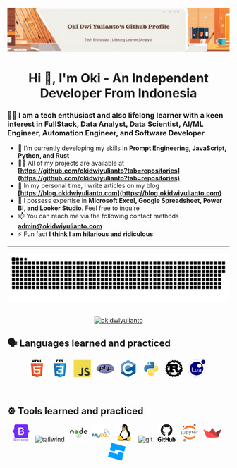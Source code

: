[![MastHead](https://raw.githubusercontent.com/okidwiyulianto/okidwiyulianto/refs/heads/main/banner-github.png)](https://okidwiyulianto.com)

<h1 align="center">Hi 👋, I'm Oki - An Independent Developer From Indonesia</h1>
<h3 align="left">🧑‍💻 I am a tech enthusiast and also lifelong learner with a keen interest in FullStack, Data Analyst, Data Scientist, AI/ML Engineer, Automation Engineer, and Software Developer</h3>

- 🌱 I’m currently developing my skills in **Prompt Engineering, JavaScript, Python, and Rust**
- 👨‍💻 All of my projects are available at **[https://github.com/okidwiyulianto?tab=repositories](https://github.com/okidwiyulianto?tab=repositories)**
- 📝 In my personal time, I write articles on my blog **[https://blog.okidwiyulianto.com](https://blog.okidwiyulianto.com)**
- 💬 I possess expertise in **Microsoft Excel, Google Spreadsheet, Power BI, and Looker Studio**. Feel free to inquire
- 📫 You can reach me via the following contact methods **admin@okidwiyulianto.com**
- ⚡ Fun fact **I think I am hilarious and ridiculous**
  
<hr>

<picture>
<source media="(prefers-color-scheme: dark)" srcset="https://raw.githubusercontent.com/sven-bo/sven-bo/output/github-contribution-grid-snake-dark.svg">
<source media="(prefers-color-scheme: light)" srcset="https://raw.githubusercontent.com/sven-bo/sven-bo/output/github-contribution-grid-snake.svg">
<img alt="github align="center" contribution grid snake animation" src="https://raw.githubusercontent.com/sven-bo/sven-bo/output/github-contribution-grid-snake.svg">
</picture><br><br>

<p align="center">
<a href="https://github.com/okidwiyulianto"><img title="okidwiyulianto" src="https://github-readme-stats.vercel.app/api/top-langs/?username=okidwiyulianto&layout=compact&theme=dark"></a>
</p>

## 🗣️ Languages learned and practiced
<p align="center">
  <img src="https://raw.githubusercontent.com/devicons/devicon/master/icons/html5/html5-original-wordmark.svg" alt="html5" width="40" height="40"/>&nbsp;&nbsp;
  <img src="https://raw.githubusercontent.com/devicons/devicon/master/icons/css3/css3-original-wordmark.svg" alt="css3" width="40" height="40"/>&nbsp;&nbsp;
  <img src="https://raw.githubusercontent.com/devicons/devicon/master/icons/javascript/javascript-original.svg" alt="javascript" width="40" height="40"/>&nbsp;&nbsp;
  <img src="https://raw.githubusercontent.com/devicons/devicon/ca28c779441053191ff11710fe24a9e6c23690d6/icons/php/php-original.svg" alt="php" width="40" height="40"/>&nbsp;&nbsp;  
  <img src="https://raw.githubusercontent.com/devicons/devicon/master/icons/c/c-original.svg" alt="c" width="40" height="40"/>&nbsp;&nbsp;
  <img src="https://raw.githubusercontent.com/devicons/devicon/master/icons/python/python-original.svg" alt="python" width="40" height="40"/>&nbsp;&nbsp;
  <img src="https://raw.githubusercontent.com/devicons/devicon/ca28c779441053191ff11710fe24a9e6c23690d6/icons/rust/rust-original.svg" alt="rust" width="40" height="40"/>&nbsp;&nbsp;
  <img src="https://raw.githubusercontent.com/devicons/devicon/ca28c779441053191ff11710fe24a9e6c23690d6/icons/lua/lua-original.svg" alt="lua" width="40" height="40"/>&nbsp;&nbsp;
</p><br>

## ⚙️ Tools learned and practiced
<p align="center">
  <img src="https://raw.githubusercontent.com/devicons/devicon/master/icons/bootstrap/bootstrap-plain-wordmark.svg" alt="bootstrap" width="40" height="40"/>&nbsp;&nbsp;
  <img src="https://www.vectorlogo.zone/logos/tailwindcss/tailwindcss-icon.svg" alt="tailwind" width="40" height="40"/>&nbsp;&nbsp;
  <img src="https://raw.githubusercontent.com/devicons/devicon/master/icons/nodejs/nodejs-original-wordmark.svg" alt="nodejs" width="40" height="40"/>&nbsp;&nbsp;
  <img src="https://raw.githubusercontent.com/devicons/devicon/master/icons/mysql/mysql-original-wordmark.svg" alt="mysql" width="40" height="40"/>&nbsp;&nbsp;
  <img src="https://raw.githubusercontent.com/devicons/devicon/master/icons/linux/linux-original.svg" alt="linux" width="40" height="40"/>&nbsp;&nbsp;
  <img src="https://www.vectorlogo.zone/logos/git-scm/git-scm-icon.svg" alt="git" width="40" height="40"/>&nbsp;&nbsp;
  <img src="https://raw.githubusercontent.com/devicons/devicon/ca28c779441053191ff11710fe24a9e6c23690d6/icons/github/github-original-wordmark.svg" alt="github" width="40" height="40"/>&nbsp;&nbsp;
  <img src="https://raw.githubusercontent.com/devicons/devicon/ca28c779441053191ff11710fe24a9e6c23690d6/icons/jupyter/jupyter-original-wordmark.svg" alt="jupyter" width="40" height="40"/>&nbsp;&nbsp;
  <img src="https://raw.githubusercontent.com/devicons/devicon/ca28c779441053191ff11710fe24a9e6c23690d6/icons/streamlit/streamlit-original.svg" alt="streamlit" width="40" height="40"/>&nbsp;&nbsp;
  <img src="https://raw.githubusercontent.com/okidwiyulianto/okidwiyulianto/9d861eb602cfe753c6b98b114a896d2c00c4f1c6/assets/Roblox_Studio_logo_-_2022.svg" alt="roblox-studio" width="40" height="40"/>&nbsp;&nbsp;
</p>
